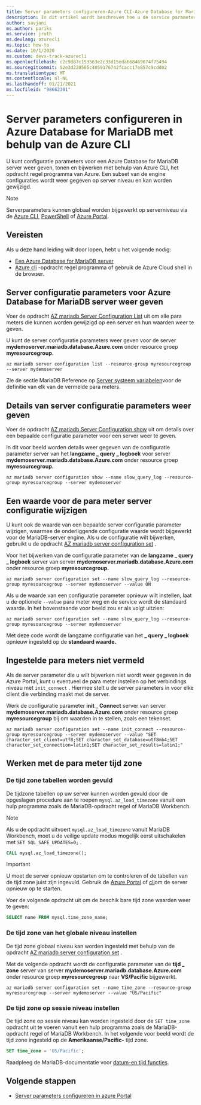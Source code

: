 ```yaml
---
title: Server parameters configureren-Azure CLI-Azure Database for MariaDB
description: In dit artikel wordt beschreven hoe u de service parameters in Azure Database for MariaDB kunt configureren met behulp van het Azure CLI-opdracht regel programma.
author: savjani
ms.author: pariks
ms.service: jroth
ms.devlang: azurecli
ms.topic: how-to
ms.date: 10/1/2020
ms.custom: devx-track-azurecli
ms.openlocfilehash: c2c9d87c153563e2c33d15eda668469674f75494
ms.sourcegitcommit: 52e3d220565c4059176742fcacc17e857c9cdd02
ms.translationtype: MT
ms.contentlocale: nl-NL
ms.lasthandoff: 01/21/2021
ms.locfileid: "98662301"
---
```

# <a name="configure-server-parameters-in-azure-database-for-mariadb-using-the-azure-cli"></a>Server parameters configureren in Azure Database for MariaDB met behulp van de Azure CLI
U kunt configuratie parameters voor een Azure Database for MariaDB server weer geven, tonen en bijwerken met behulp van Azure CLI, het opdracht regel programma van Azure. Een subset van de engine configuraties wordt weer gegeven op server niveau en kan worden gewijzigd.

>[!Note]
> Serverparameters kunnen globaal worden bijgewerkt op serverniveau via de [Azure CLI](./howto-configure-server-parameters-cli.md), [PowerShell](./howto-configure-server-parameters-using-powershell.md) of [Azure Portal](./howto-server-parameters.md).

## <a name="prerequisites"></a>Vereisten
Als u deze hand leiding wilt door lopen, hebt u het volgende nodig:
- [Een Azure Database for MariaDB server](quickstart-create-mariadb-server-database-using-azure-cli.md)
- [Azure cli](/cli/azure/install-azure-cli) -opdracht regel programma of gebruik de Azure Cloud shell in de browser.

## <a name="list-server-configuration-parameters-for-azure-database-for-mariadb-server"></a>Server configuratie parameters voor Azure Database for MariaDB server weer geven
Voer de opdracht [AZ mariadb Server Configuration List](/cli/azure/mariadb/server/configuration#az-mariadb-server-configuration-list) uit om alle para meters die kunnen worden gewijzigd op een server en hun waarden weer te geven.

U kunt de server configuratie parameters weer geven voor de server **mydemoserver.mariadb.database.Azure.com** onder resource groep **myresourcegroup**.
```azurecli-interactive
az mariadb server configuration list --resource-group myresourcegroup --server mydemoserver
```

Zie de sectie MariaDB Reference op [Server systeem variabelen](https://mariadb.com/kb/en/library/server-system-variables/)voor de definitie van elk van de vermelde para meters.

## <a name="show-server-configuration-parameter-details"></a>Details van server configuratie parameters weer geven
Voer de opdracht [AZ mariadb Server Configuration show](/cli/azure/mariadb/server/configuration#az-mariadb-server-configuration-show) uit om details over een bepaalde configuratie parameter voor een server weer te geven.

In dit voor beeld worden details weer gegeven van de configuratie parameter server van het **langzame \_ query \_ logboek** voor server **mydemoserver.mariadb.database.Azure.com** onder resource groep **myresourcegroup.**
```azurecli-interactive
az mariadb server configuration show --name slow_query_log --resource-group myresourcegroup --server mydemoserver
```

## <a name="modify-a-server-configuration-parameter-value"></a>Een waarde voor de para meter server configuratie wijzigen
U kunt ook de waarde van een bepaalde server configuratie parameter wijzigen, waarmee de onderliggende configuratie waarde wordt bijgewerkt voor de MariaDB-server engine. Als u de configuratie wilt bijwerken, gebruikt u de opdracht [AZ mariadb server configuration set](/cli/azure/mariadb/server/configuration#az-mariadb-server-configuration-set) . 

Voor het bijwerken van de configuratie parameter van de **langzame \_ query \_ logboek** server van server **mydemoserver.mariadb.database.Azure.com** onder resource groep **myresourcegroup.**
```azurecli-interactive
az mariadb server configuration set --name slow_query_log --resource-group myresourcegroup --server mydemoserver --value ON
```

Als u de waarde van een configuratie parameter opnieuw wilt instellen, laat u de optionele `--value` para meter weg en de service wordt de standaard waarde. In het bovenstaande voor beeld zou er als volgt uitzien:
```azurecli-interactive
az mariadb server configuration set --name slow_query_log --resource-group myresourcegroup --server mydemoserver
```

Met deze code wordt de langzame configuratie van het **\_ query \_ logboek** opnieuw ingesteld op de **standaard waarde.** 

## <a name="setting-parameters-not-listed"></a>Ingestelde para meters niet vermeld
Als de server parameter die u wilt bijwerken niet wordt weer gegeven in de Azure Portal, kunt u eventueel de para meter instellen op het verbindings niveau met `init_connect` . Hiermee stelt u de server parameters in voor elke client die verbinding maakt met de server. 

Werk de configuratie parameter **init \_ Connect** server van server **mydemoserver.mariadb.database.Azure.com** onder resource groep **myresourcegroup** bij om waarden in te stellen, zoals een tekenset.
```azurecli-interactive
az mariadb server configuration set --name init_connect --resource-group myresourcegroup --server mydemoserver --value "SET character_set_client=utf8;SET character_set_database=utf8mb4;SET character_set_connection=latin1;SET character_set_results=latin1;"
```

## <a name="working-with-the-time-zone-parameter"></a>Werken met de para meter tijd zone

### <a name="populating-the-time-zone-tables"></a>De tijd zone tabellen worden gevuld

De tijdzone tabellen op uw server kunnen worden gevuld door de opgeslagen procedure aan te roepen `mysql.az_load_timezone` vanuit een hulp programma zoals de MariaDB-opdracht regel of MariaDB Workbench.

> [!NOTE]
> Als u de opdracht uitvoert `mysql.az_load_timezone` vanuit MariaDB Workbench, moet u de veilige update modus mogelijk eerst uitschakelen met `SET SQL_SAFE_UPDATES=0;` .

```sql
CALL mysql.az_load_timezone();
```

> [!IMPORTANT]
> U moet de server opnieuw opstarten om te controleren of de tabellen van de tijd zone juist zijn ingevuld. Gebruik de [Azure Portal](howto-restart-server-portal.md) of [cli](howto-restart-server-cli.md)om de server opnieuw op te starten.

Voer de volgende opdracht uit om de beschik bare tijd zone waarden weer te geven:

```sql
SELECT name FROM mysql.time_zone_name;
```

### <a name="setting-the-global-level-time-zone"></a>De tijd zone van het globale niveau instellen

De tijd zone globaal niveau kan worden ingesteld met behulp van de opdracht [AZ mariadb server configuration set](/cli/azure/mariadb/server/configuration#az-mariadb-server-configuration-set) .

Met de volgende opdracht wordt de configuratie parameter van de **tijd \_ zone** server van server **mydemoserver.mariadb.database.Azure.com** onder resource groep **myresourcegroup** naar **VS/Pacific** bijgewerkt.

```azurecli-interactive
az mariadb server configuration set --name time_zone --resource-group myresourcegroup --server mydemoserver --value "US/Pacific"
```

### <a name="setting-the-session-level-time-zone"></a>De tijd zone op sessie niveau instellen

De tijd zone op sessie niveau kan worden ingesteld door de `SET time_zone` opdracht uit te voeren vanuit een hulp programma zoals de MariaDB-opdracht regel of MariaDB Workbench. In het volgende voor beeld wordt de tijd zone ingesteld op de **Amerikaanse/Pacific-** tijd zone.  

```sql
SET time_zone = 'US/Pacific';
```

Raadpleeg de MariaDB-documentatie voor [datum-en tijd functies](https://mariadb.com/kb/en/library/date-time-functions/).

## <a name="next-steps"></a>Volgende stappen

- [Server parameters configureren in azure Portal](howto-server-parameters.md)
